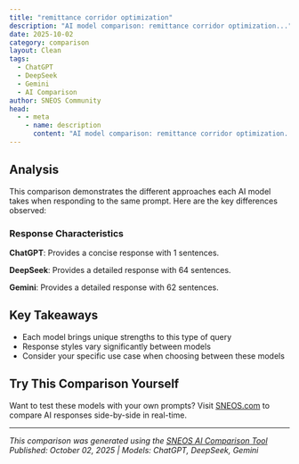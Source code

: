 ```yaml
---
title: "remittance corridor optimization"
description: "AI model comparison: remittance corridor optimization..."
date: 2025-10-02
category: comparison
layout: Clean
tags:
  - ChatGPT
  - DeepSeek
  - Gemini
  - AI Comparison
author: SNEOS Community
head:
  - - meta
    - name: description
      content: "AI model comparison: remittance corridor optimization..."
---
```


<ChatComparison
  title="remittance corridor optimization"
  prompt="remittance corridor optimization"
  :responses='{
    "ChatGPT": "Remittance corridor optimization refers to strategies and techniques used to enhance the efficiency, cost-effectiveness, and overall performance of money transfer routes between countries or regions. These corridors are the pathways through which remittances (money transfers from individuals working abroad to their home countries) flow, and optimizing them involves several key considerations:\n\n### Key Elements of Remittance Corridor Optimization\n\n1. **Cost Reduction**:\n   - **Fees and Exchange Rates**: Analyze and minimize transaction fees and unfavorable exchange rates that consumers face when sending money.\n   - **Negotiating with Providers**: Work with money transfer operators (MTOs) and banks to negotiate better deals for processing remittances.\n\n2. **Speed of Transfer**:\n   - **Processing Times**: Enhance technologies or partnerships to reduce the time it takes for the money to be available to the recipient.\n   - **Real-Time Transfers**: Implement systems that allow for near-instantaneous transfers.\n\n3. **Technology Utilization**:\n   - **Blockchain and Fintech Solutions**: Explore innovative technology, like blockchain, to provide cheaper, faster, and more secure transfer methods.\n   - **Mobile Money Solutions**: Integrate mobile wallets and mobile payment systems to reach unbanked populations more effectively.\n\n4. **Market Research**:\n   - **Understanding Customer Needs**: Conduct surveys and research to understand the preferences and needs of senders and receivers.\n   - **Competitor Analysis**: Keep an eye on the competition to see how they optimize their corridors.\n\n5. **Regulatory Compliance**:\n   - **Stay Updated on Regulations**: Ensure compliance with international and local anti-money laundering (AML) and know your customer (KYC) requirements.\n   - **Partnerships with Regulatory Bodies**: Work collaboratively with regulators to innovate while remaining compliant.\n\n6. **Risk Management**:\n   - **Fraud Prevention**: Implement robust systems to detect fraud and mitigate risks associated with money transfers.\n   - **Market Volatility**: Create strategies to handle currency fluctuations and their impact on remittance values.\n\n7. **Partnerships and Collaboration**:\n   - **Cross-Border Partnerships**: Collaborate with local financial institutions, NGOs, and community organizations to reach more customers effectively.\n   - **Integration with Local Businesses**: Partner with local businesses to facilitate easier access to services.\n\n8. **User Experience**:\n   - **Simplifying Processes**: Streamline the remittance process to make it user-friendly, especially for those who may not be tech-savvy.\n   - **Multilingual Support**: Provide services in multiple languages to cater to diverse customer bases.\n\n### Examples of Optimization Strategies\n\n- **Cost Comparisons**: Create transparent cost comparison tools for users to understand different service providers&#x27; fees and rates.\n- **Community Engagement**: Host community workshops to educate potential users about remittance options and services available.\n- **Tailored Services**: Develop personalized remittance solutions based on specific corridors to address unique challenges in sending money home, such as varying payment methods or local needs.\n\n### Conclusion\n\nOptimizing remittance corridors is essential for improving financial inclusion, supporting economic development in recipient countries, and enhancing the overall efficiency of cross-border money transfers. By focusing on technology, cost, user experience, compliance, and strategic partnerships, providers can create more effective systems that benefit senders and receivers alike.",
    "DeepSeek": "Of course. This is a fantastic and complex topic at the intersection of finance, technology, and development economics.\n\n**Remittance Corridor Optimization** is the systematic process of analyzing, improving, and managing the flow of money (remittances) between a specific sending country and a specific receiving country to make it **cheaper, faster, more accessible, transparent, and secure.**\n\nThink of it as a \u0022supply chain\u0022 for money, where the goal is to remove bottlenecks, reduce costs, and improve the end-user experience.\n\n---\n\n### The Core Problem: Why Optimization is Needed\n\nGlobally, remittances are a lifeline for millions, often exceeding foreign direct investment in low and middle-income countries. However, the system is plagued by inefficiencies:\n\n*   **High Costs:** The global average cost to send $200 is still around 6.2% (as of late 2023), far above the UN\u0027s Sustainable Development Goal target of 3%. Some corridors are much more expensive.\n*   **Slow Speed:** Traditional bank transfers can take several days.\n*   **Lack of Transparency:** Hidden fees and unclear exchange rates.\n*   **Limited Access:** Senders and receivers in rural areas may lack access to formal financial services.\n*   **Regulatory Hurdles:** Compliance with Anti-Money Laundering (AML) and Counter-Financing of Terrorism (CFT) rules can be complex and slow down innovation.\n\n---\n\n### Key Levers for Optimizing a Corridor\n\nOptimization requires a multi-pronged approach targeting different parts of the ecosystem.\n\n#### 1. Cost Reduction\nThis is the most critical metric for most users.\n*   **Increasing Competition:** Encouraging new players (especially digital FinTechs and Mobile Money operators) to challenge incumbent money transfer operators (MTOs) and banks.\n*   **Promoting Price Transparency:** Mandating clear disclosure of all fees and the exchange rate upfront, allowing users to compare services easily.\n*   **Infrastructure Efficiency:** Using blockchain/DLT (Distributed Ledger Technology) or more efficient payment rails to lower settlement costs between financial institutions.\n\n#### 2. Speed and Efficiency\n*   **Digitalization:** Shifting from cash-based to account-based or wallet-based transfers, which are near-instantaneous.\n*   **Real-Time Gross Settlement (RTGS) Systems:** Linking the domestic RTGS systems of the two countries to enable faster interbank settlements.\n*   **Automated Compliance:** Using AI and RegTech to streamline AML/CFT checks, reducing manual review times.\n\n#### 3. Accessibility and Financial Inclusion\n*   **Mobile Money Integration:** Partnering with telecom companies to allow senders to transfer directly to a mobile wallet in the recipient\u0027s country (e.g., Send from the USA to a M-Pesa wallet in Kenya).\n*   **Agent Network Expansion:** Expanding the network of cash-in/cash-out points in remote areas.\n*   **User-Centric Design:** Developing simple apps and interfaces in local languages for low-literacy users.\n\n#### 4. Regulatory and Policy Environment\n*   **Harmonizing Regulations:** Aligning AML/CFT and KYC (Know Your Customer) requirements between the two countries to reduce duplication and friction.\n*   **Supporting Interoperability:** Ensuring that different payment systems (e.g., one bank\u0027s app, another\u0027s mobile wallet) can \u0022talk\u0022 to each other.\n*   **Data Protection Laws:** Establishing clear data privacy rules that build user trust without stifling innovation.\n\n#### 5. Transparency and User Empowerment\n*   **Comparison Tools:** Supporting independent websites and apps (e.g., The World Bank\u0027s Remittance Prices Worldwide portal) that allow users to compare costs and services.\n*   **Clear Disclosures:** Enforcing regulations that require a \u0022Total Cost to the User\u0022 disclosure, including all fees and the exchange rate margin.\n\n---\n\n### A Practical Framework for Optimization\n\nHere is a step-by-step approach to optimizing a specific corridor:\n\n1.  **Corridor Diagnosis:**\n    *   **Map the Ecosystem:** Identify all key players: banks, MTOs (Western Union, MoneyGram), FinTechs (Wise, Remitly), Mobile Money operators, telecoms, regulators, and aggregators.\n    *   **Analyze the Data:** Gather data on volume, average transaction size, pricing, speed, and primary channels (cash-to-cash, digital-to-cash, etc.).\n    *   **Identify Pain Points:** Conduct user surveys to understand the biggest frustrations for senders and receivers.\n\n2.  **Stakeholder Engagement:**\n    *   Form a working group with representatives from central banks, financial service providers, and consumer advocacy groups from **both** countries.\n\n3.  **Develop an Action Plan:**\n    *   Based on the diagnosis, prioritize initiatives. For example:\n        *   *If the problem is cost:* Focus on promoting digital competitors and price transparency.\n        *   *If the problem is access:* Focus on expanding mobile money and agent networks.\n        *   *If the problem is slow settlements:* Focus on linking national payment systems.\n\n4.  **Implementation and Monitoring:**\n    *   Execute the plan, pilot new solutions, and closely track KPIs like average cost, transfer time, and digital adoption rates.\n\n---\n\n### Real-World Examples of Successful Optimization\n\n*   **Kenya -\u003E Uganda Corridor:** The deep integration of M-Pesa (Kenya) and MTN Mobile Money (Uganda) has created a highly efficient, low-cost, and fast digital corridor.\n*   **UK -\u003E Poland Corridor:** High competition between traditional MTOs and digital-only FinTechs like Wise and Revolut has driven costs down and improved service quality.\n*   **USA -\u003E Mexico Corridor:** Once dominated by cash, it\u0027s now seeing a surge in account-based and digital wallet transfers, driven by apps like Remitly and Viamericas, which offer lower fees and faster service.\n\n---\n\n### The Role of Technology in Optimization\n\n*   **Blockchain/DLT:** Can create a direct, transparent, and near-instantaneous settlement layer between institutions, bypassing correspondent banks.\n*   **APIs (Application Programming Interfaces):** Allow different financial systems to connect seamlessly. For example, a FinTech app can use an API to verify a recipient\u0027s bank account instantly.\n*   **AI \u0026 Machine Learning:** Used for fraud detection, risk assessment, and automating compliance, reducing costs and transfer times.\n*   **Big Data Analytics:** Helps providers understand user behavior to design better products and identify inefficiencies in the corridor.\n\n### Conclusion\n\n**Remittance corridor optimization is not a one-time project but a continuous process of improvement.** It requires collaboration between the public and private sectors in both the sending and receiving countries. The ultimate goal is to transform remittances from a costly necessity into an efficient, empowering financial tool that drives economic development and improves the lives of millions.",
    "Gemini": "Remittance corridor optimization is the process of improving the efficiency and cost-effectiveness of money transfers between two specific countries or regions. This involves minimizing the cost of sending and receiving money, reducing transfer times, and enhancing the overall user experience. Here\u0027s a breakdown of key areas and strategies for optimization:\n\n**1. Understanding the Remittance Corridor:**\n\n*   **Volume and Flow:**  Analyzing the amount of money moving between the sender and receiver countries.\n*   **Sender and Receiver Demographics:** Understanding the profiles of those sending and receiving money (income levels, locations, tech literacy).\n*   **Current Costs and Fees:**  Identifying all costs associated with transfers (transaction fees, exchange rates, receiving fees).\n*   **Transfer Methods Used:** Determining the prevalent methods (banks, money transfer operators (MTOs), mobile money, online platforms).\n*   **Regulations:**  Navigating the legal and regulatory landscape in both countries (KYC/AML requirements, reporting obligations, licensing).\n*   **Competition:**  Analyzing the competitive landscape of service providers in the corridor.\n*   **Infrastructure:** Assessing the availability of banking infrastructure, internet access, and mobile phone penetration in both countries.\n*   **Barriers to Entry:** Understanding the challenges new entrants face when trying to offer remittance services.\n\n**2. Key Strategies for Optimization:**\n\n*   **Reducing Transaction Costs:**\n    *   **Negotiate Better Exchange Rates:**  Work with financial institutions to secure favorable exchange rates, leveraging bulk transactions or establishing partnerships.\n    *   **Minimize Fees:**  Reduce or eliminate hidden fees, explore partnerships to lower transfer fees, and offer competitive pricing compared to other providers.  Transparency is crucial here.\n    *   **Explore Blockchain and Cryptocurrency Solutions:**  These technologies can potentially bypass traditional banking systems, reducing transaction fees and settlement times. (However, regulatory compliance and volatility are key concerns.)\n    *   **Leverage Technology for Lower Overheads:**  Online and mobile platforms can significantly reduce operational costs compared to brick-and-mortar locations.\n*   **Increasing Speed and Efficiency:**\n    *   **Faster Settlement Times:**  Implement technologies and processes that expedite settlement times.  For example, direct integration with recipient banks can reduce delays.\n    *   **Automated Processes:**  Automate KYC/AML processes, payment processing, and reporting to improve efficiency.\n    *   **Real-Time Tracking:**  Provide senders and receivers with real-time tracking of their transactions.\n    *   **Multiple Payment Options:** Offer various sending and receiving options (e.g., bank transfer, mobile wallet, cash pickup) to cater to different preferences and infrastructure availability.\n*   **Enhancing Accessibility and Convenience:**\n    *   **Wider Network of Agents:**  Expand the network of agents and branches, especially in underserved areas.\n    *   **Mobile and Online Platforms:**  Develop user-friendly mobile apps and online platforms that allow senders to easily initiate transfers from anywhere.\n    *   **Multilingual Support:**  Provide customer support in the languages spoken by the sender and receiver communities.\n    *   **Simplified Processes:**  Streamline the transfer process, making it easy to understand and navigate.\n    *   **Integration with Existing Services:** Partner with retailers, telecom companies, or other businesses to offer remittance services as part of a broader package.\n*   **Improving Transparency and Trust:**\n    *   **Clear Fee Disclosure:**  Clearly display all fees and exchange rates upfront before the transaction is initiated.\n    *   **Secure Transactions:**  Implement robust security measures to protect against fraud and data breaches.\n    *   **Reliable Customer Support:**  Provide responsive and helpful customer support to address any issues or concerns.\n    *   **Building Trust through Brand Reputation:** Establish a positive brand reputation by providing reliable and transparent services.\n*   **Addressing Regulatory Compliance:**\n    *   **Robust KYC/AML Procedures:**  Implement thorough Know Your Customer (KYC) and Anti-Money Laundering (AML) procedures to comply with regulations in both countries.\n    *   **Staying Up-to-Date with Regulations:**  Continuously monitor and adapt to changes in regulatory requirements.\n    *   **Collaboration with Regulators:**  Engage in open communication with regulators to ensure compliance and address any concerns.\n*   **Financial Literacy and Education:**\n    *   **Educate Senders and Receivers:** Provide financial literacy programs to help senders and receivers make informed decisions about remittances.\n    *   **Promote Formal Channels:** Encourage the use of formal remittance channels by highlighting the benefits of security, transparency, and access to financial services.\n\n**3. Technology\u0027s Role:**\n\n*   **Digital Wallets:** Provide convenient and secure storage and transfer of funds.\n*   **Mobile Money:** Facilitate remittances in areas with high mobile phone penetration.\n*   **APIs (Application Programming Interfaces):** Enable seamless integration with other financial institutions and platforms.\n*   **AI (Artificial Intelligence):** Improve fraud detection, KYC/AML compliance, and customer service.\n*   **Blockchain:** Potential for faster, cheaper, and more transparent transactions, but requires careful consideration of regulatory compliance and volatility.\n\n**4. Measuring Success:**\n\n*   **Tracking Key Performance Indicators (KPIs):**\n    *   **Transaction Volume:**  Total amount of money transferred.\n    *   **Transaction Value:**  Average amount per transaction.\n    *   **Cost per Transaction:**  The total cost associated with each transfer.\n    *   **Transfer Time:**  The time it takes for money to reach the recipient.\n    *   **Customer Satisfaction:**  Feedback from senders and receivers.\n    *   **Market Share:**  The company\u0027s share of the remittance market in the corridor.\n*   **Regularly Evaluate and Adjust Strategies:**  Based on performance data, adjust strategies to further optimize the remittance corridor.\n\n**5. Challenges and Considerations:**\n\n*   **Regulatory Uncertainty:**  Rapid changes in regulations can create challenges for remittance providers.\n*   **Competition:**  The remittance market is highly competitive, requiring providers to constantly innovate and improve their services.\n*   **Financial Inclusion:**  Reaching unbanked and underbanked populations can be challenging.\n*   **Fraud and Security Risks:**  Remittance providers must be vigilant about protecting against fraud and security breaches.\n*   **Exchange Rate Volatility:** Fluctuations in exchange rates can impact the value of remittances.\n*   **Infrastructure Limitations:**  Lack of access to banking infrastructure and internet connectivity in some areas can hinder the adoption of digital remittance services.\n\n**In conclusion, optimizing a remittance corridor requires a comprehensive approach that considers the specific needs and challenges of both sender and receiver countries. By focusing on reducing costs, increasing speed, enhancing accessibility, improving transparency, and ensuring regulatory compliance, remittance providers can make it easier and more affordable for people to send money to their loved ones.**\n"
  }'
  published-date="11:01"
/>

## Analysis

This comparison demonstrates the different approaches each AI model takes when responding to the same prompt. Here are the key differences observed:

### Response Characteristics

**ChatGPT**: Provides a concise response with 1 sentences. 

**DeepSeek**: Provides a detailed response with 64 sentences. 

**Gemini**: Provides a detailed response with 62 sentences. 

## Key Takeaways

- Each model brings unique strengths to this type of query
- Response styles vary significantly between models
- Consider your specific use case when choosing between these models

## Try This Comparison Yourself

Want to test these models with your own prompts? Visit [SNEOS.com](https://sneos.com) to compare AI responses side-by-side in real-time.

---

*This comparison was generated using the [SNEOS AI Comparison Tool](https://sneos.com)*
*Published: October 02, 2025 | Models: ChatGPT, DeepSeek, Gemini*

